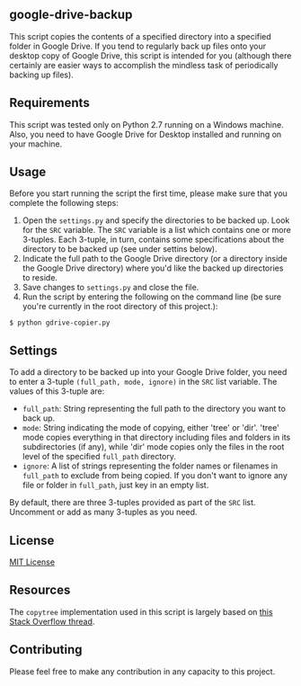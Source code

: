 ## google-drive-backup
This script copies the contents of a specified directory into a specified folder in Google Drive. If you tend to regularly back up files onto your desktop copy of Google Drive, this script is intended for you (although there certainly are easier ways to accomplish the mindless task of periodically backing up files).

## Requirements
This script was tested only on Python 2.7 running on a Windows machine. Also, you need to have Google Drive for Desktop installed and running on your machine.

## Usage
Before you start running the script the first time, please make sure that you complete the following steps:

1. Open the `settings.py` and specify the directories to be backed up. Look for the `SRC` variable. The `SRC` variable is a list which contains one or more 3-tuples. Each 3-tuple, in turn, contains some specifications about the directory to be backed up (see under settins below).
2. Indicate the full path to the Google Drive directory (or a directory inside the Google Drive directory) where you'd like the backed up directories to reside.
3. Save changes to `settings.py` and close the file.
4. Run the script by entering the following on the command line (be sure you're currently in the root directory of this project.):

```
$ python gdrive-copier.py
```

## Settings
To add a directory to be backed up into your Google Drive folder, you need to enter a 3-tuple `(full_path, mode, ignore)` in the `SRC` list variable. The values of this 3-tuple are:

* `full_path`: String representing the full path to the directory you want to back up.
* `mode`: String indicating the mode of copying, either 'tree' or 'dir'. 'tree' mode copies everything in that directory including files and folders in its subdirectories (if any), while 'dir' mode copies only the files in the root level of the specified `full_path` directory.
* `ignore`: A list of strings representing the folder names or filenames in `full_path` to exclude from being copied. If you don't want to ignore any file or folder in `full_path`, just key in an empty list.

By default, there are three 3-tuples provided as part of the `SRC` list. Uncomment or add as many 3-tuples as you need.

## License
[MIT License](https://opensource.org/licenses/MIT)

## Resources
The `copytree` implementation used in this script is largely based on [this Stack Overflow thread]("F:\Projects\google-drive-copier").

## Contributing
Please feel free to make any contribution in any capacity to this project.